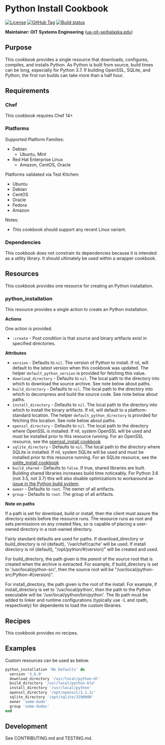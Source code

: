 # Python Install Cookbook

[![License](https://img.shields.io/github/license/ualaska-it/python_install.svg)](https://github.com/ualaska-it/python_install)
[![GitHub Tag](https://img.shields.io/github/tag/ualaska-it/python_install.svg)](https://github.com/ualaska-it/python_install)
[![Build status](https://ci.appveyor.com/api/projects/status/l9gqxuw0yhlysnsi/branch/master?svg=true)](https://ci.appveyor.com/project/UAlaska/python-install/branch/master)

__Maintainer: OIT Systems Engineering__ (<ua-oit-se@alaska.edu>)

## Purpose

This cookbook provides a single resource that downloads, configures, compiles, and installs Python.
As Python is built from source, build times can be long, especially for Python 3.7.
If building OpenSSL, SQLite, and Python, the first run builds can take more than a half hour.

## Requirements

### Chef

This cookbook requires Chef 14+

### Platforms

Supported Platform Families:

* Debian
  * Ubuntu, Mint
* Red Hat Enterprise Linux
  * Amazon, CentOS, Oracle

Platforms validated via Test Kitchen:

* Ubuntu
* Debian
* CentOS
* Oracle
* Fedora
* Amazon

Notes:

* This cookbook should support any recent Linux variant.

### Dependencies

This cookbook does not constrain its dependencies because it is intended as a utility library.
It should ultimately be used within a wrapper cookbook.

## Resources

This cookbook provides one resource for creating an Python installation.

### python_installation

This resource provides a single action to create an Python installation.

__Actions__

One action is provided.

* `:create` - Post condition is that source and binary artifacts exist in specified directories.

__Attributes__

* `version` - Defaults to `nil`.
The version of Python to install.
If nil, will default to the latest version when this cookbook was updated.
The helper `default_python_version` is provided for fetching this value.
* `download_directory` - Defaults to `nil`.
The local path to the directory into which to download the source archive.
See note below about paths.
* `build_directory` - Defaults to `nil`.
The local path to the directory into which to decompress and build the source code.
See note below about paths.
* `install_directory` - Defaults to `nil`.
The local path to the directory into which to install the binary artifacts.
If nil, will default to a platform-standard location.
The helper `default_python_directory` is provided for fetching this location.
See note below about paths.
* `openssl_directory` - Defaults to `nil`.
The local path to the directory where OpenSSL is installed.
If nil, system OpenSSL will be used and must be installed prior to this resource running.
For an OpenSSL resource, see the [openssl_install cookbook](https://github.com/UAlaska-IT/openssl_install)
* `sqlite_directory` - Defaults to `nil`.
The local path to the directory where SQLite is installed.
If nil, system SQLite will be used and must be installed prior to this resource running.
For an SQLite resource, see the [sqlite_install cookbook](https://github.com/UAlaska-IT/sqlite_install)
* `build_shared` - Defaults to `false`.
If true, shared libraries are built.
Building shared libraries increases build time noticeably.
For Python 3.6 (not 3.5, not 3.7) this will also disable optimizations to workaround an [issue in the Python build system](https://bugs.python.org/issue29712).
* `owner` - Defaults to `root`.
The owner of all artifacts.
* `group` - Defaults to `root`.
The group of all artifacts.

__Note on paths__

If a path is set for download, build or install, then the client must assure the directory exists before the resource runs.
The resource runs as root and sets permissions on any created files, so is capable of placing a user-owned directory in a root-owned directory.

Fairly standard defaults are used for paths.
If download_directory or build_directory is nil (default), '/var/chef/cache' will be used.
If install directory is nil (default), "/opt/python/#{version}" will be created and used.

For build_directory, the path given is the _parent_ of the source root that is created when the archive is extracted.
For example, if build_directory is set to '/usr/local/python-src', then the source root will be "/usr/local/python-src/Python-#{version}".

For install_directory, the path given is the root of the install.
For example, if install_directory is set to '/usr/local/python', then the path to the Python executable will be '/usr/local/python/bin/python'.
The lib path must be added to linker and runtime configurations (typically use -L and rpath, respectively) for dependents to load the custom libraries.

## Recipes

This cookbook provides no recipes.

## Examples

Custom resources can be used as below.

```ruby
python_installation 'No Defaults' do
  version '3.6.9'
  download_directory '/usr/local/python-dl'
  build_directory '/usr/local/python-bld'
  install_directory '/usr/local/python'
  openssl_directory '/opt/openssl/1.1.1c'
  sqlite_directory '/opt/sqlite/3290000'
  owner 'some-dude'
  group 'some-dudes'
end
```

## Development

See CONTRIBUTING.md and TESTING.md.
